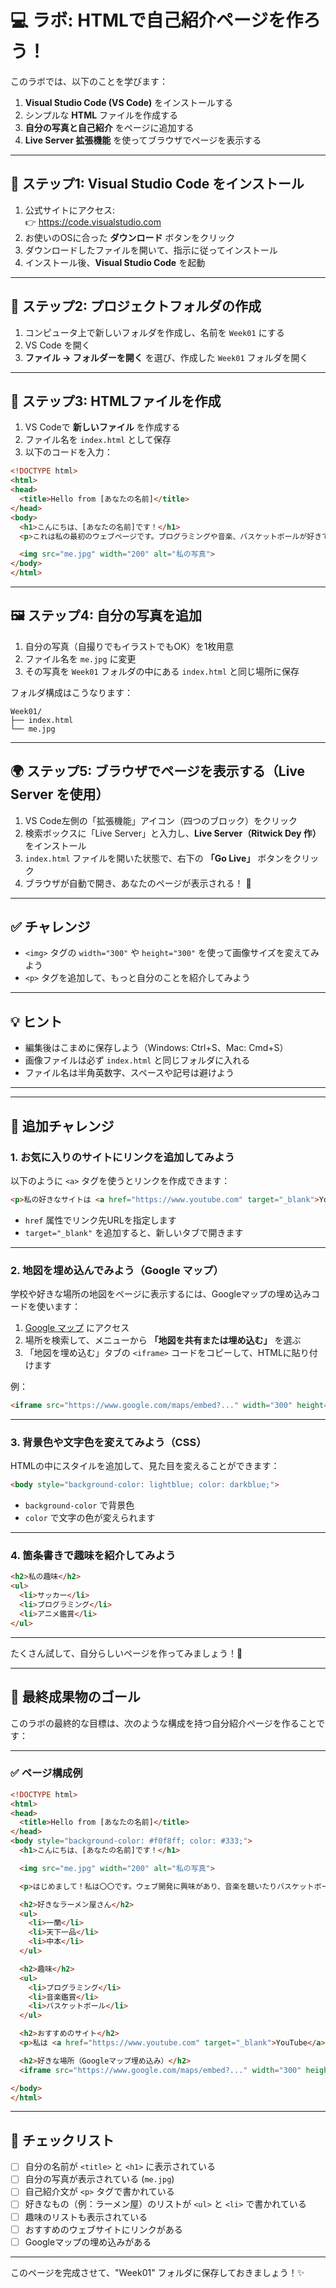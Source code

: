 # 💻 ラボ: HTMLで自己紹介ページを作ろう！

このラボでは、以下のことを学びます：

1. **Visual Studio Code (VS Code)** をインストールする  
2. シンプルな **HTML** ファイルを作成する  
3. **自分の写真と自己紹介** をページに追加する  
4. **Live Server 拡張機能** を使ってブラウザでページを表示する  

---

## 🧰 ステップ1: Visual Studio Code をインストール

1. 公式サイトにアクセス:  
   👉 https://code.visualstudio.com  
2. お使いのOSに合った **ダウンロード** ボタンをクリック  
3. ダウンロードしたファイルを開いて、指示に従ってインストール  
4. インストール後、**Visual Studio Code** を起動  

---

## 📁 ステップ2: プロジェクトフォルダの作成

1. コンピュータ上で新しいフォルダを作成し、名前を `Week01` にする  
2. VS Code を開く  
3. **ファイル → フォルダーを開く** を選び、作成した `Week01` フォルダを開く  

---

## 📝 ステップ3: HTMLファイルを作成

1. VS Codeで **新しいファイル** を作成する  
2. ファイル名を `index.html` として保存  
3. 以下のコードを入力：

```html
<!DOCTYPE html>
<html>
<head>
  <title>Hello from [あなたの名前]</title>
</head>
<body>
  <h1>こんにちは、[あなたの名前]です！</h1>
  <p>これは私の最初のウェブページです。プログラミングや音楽、バスケットボールが好きです。</p>

  <img src="me.jpg" width="200" alt="私の写真">
</body>
</html>
```

---

## 🖼️ ステップ4: 自分の写真を追加

1. 自分の写真（自撮りでもイラストでもOK）を1枚用意  
2. ファイル名を `me.jpg` に変更  
3. その写真を `Week01` フォルダの中にある `index.html` と同じ場所に保存  

フォルダ構成はこうなります：

```
Week01/
├── index.html
└── me.jpg
```

---

## 🌍 ステップ5: ブラウザでページを表示する（Live Server を使用）

1. VS Code左側の「拡張機能」アイコン（四つのブロック）をクリック  
2. 検索ボックスに「Live Server」と入力し、**Live Server（Ritwick Dey 作）** をインストール  
3. `index.html` ファイルを開いた状態で、右下の **「Go Live」** ボタンをクリック  
4. ブラウザが自動で開き、あなたのページが表示される！ 🎉

---

## ✅ チャレンジ

- `<img>` タグの `width="300"` や `height="300"` を使って画像サイズを変えてみよう  
- `<p>` タグを追加して、もっと自分のことを紹介してみよう  

---

## 💡 ヒント

- 編集後はこまめに保存しよう（Windows: Ctrl+S、Mac: Cmd+S）  
- 画像ファイルは必ず `index.html` と同じフォルダに入れる  
- ファイル名は半角英数字、スペースや記号は避けよう  

---


---

## 🔗 追加チャレンジ

### 1. お気に入りのサイトにリンクを追加してみよう

以下のように `<a>` タグを使うとリンクを作成できます：

```html
<p>私の好きなサイトは <a href="https://www.youtube.com" target="_blank">YouTube</a> です。</p>
```

- `href` 属性でリンク先URLを指定します  
- `target="_blank"` を追加すると、新しいタブで開きます  

---

### 2. 地図を埋め込んでみよう（Google マップ）

学校や好きな場所の地図をページに表示するには、Googleマップの埋め込みコードを使います：

1. [Google マップ](https://www.google.co.jp/maps) にアクセス  
2. 場所を検索して、メニューから **「地図を共有または埋め込む」** を選ぶ  
3. 「地図を埋め込む」タブの `<iframe>` コードをコピーして、HTMLに貼り付けます

例：

```html
<iframe src="https://www.google.com/maps/embed?..." width="300" height="200" style="border:0;" allowfullscreen="" loading="lazy"></iframe>
```

---

### 3. 背景色や文字色を変えてみよう（CSS）

HTMLの中にスタイルを追加して、見た目を変えることができます：

```html
<body style="background-color: lightblue; color: darkblue;">
```

- `background-color` で背景色
- `color` で文字の色が変えられます

---

### 4. 箇条書きで趣味を紹介してみよう

```html
<h2>私の趣味</h2>
<ul>
  <li>サッカー</li>
  <li>プログラミング</li>
  <li>アニメ鑑賞</li>
</ul>
```

---

たくさん試して、自分らしいページを作ってみましょう！🌟

---

## 🎯 最終成果物のゴール

このラボの最終的な目標は、次のような構成を持つ自分紹介ページを作ることです：

---

### ✅ ページ構成例

```html
<!DOCTYPE html>
<html>
<head>
  <title>Hello from [あなたの名前]</title>
</head>
<body style="background-color: #f0f8ff; color: #333;">
  <h1>こんにちは、[あなたの名前]です！</h1>

  <img src="me.jpg" width="200" alt="私の写真">

  <p>はじめまして！私は〇〇です。ウェブ開発に興味があり、音楽を聴いたりバスケットボールをするのが好きです。</p>

  <h2>好きなラーメン屋さん</h2>
  <ul>
    <li>一蘭</li>
    <li>天下一品</li>
    <li>中本</li>
  </ul>

  <h2>趣味</h2>
  <ul>
    <li>プログラミング</li>
    <li>音楽鑑賞</li>
    <li>バスケットボール</li>
  </ul>

  <h2>おすすめのサイト</h2>
  <p>私は <a href="https://www.youtube.com" target="_blank">YouTube</a> をよく見ます。</p>

  <h2>好きな場所（Googleマップ埋め込み）</h2>
  <iframe src="https://www.google.com/maps/embed?..." width="300" height="200" style="border:0;" allowfullscreen="" loading="lazy"></iframe>

</body>
</html>
```

---

## 📝 チェックリスト

- [ ] 自分の名前が `<title>` と `<h1>` に表示されている  
- [ ] 自分の写真が表示されている (`me.jpg`)  
- [ ] 自己紹介文が `<p>` タグで書かれている  
- [ ] 好きなもの（例：ラーメン屋）のリストが `<ul>` と `<li>` で書かれている  
- [ ] 趣味のリストも表示されている  
- [ ] おすすめのウェブサイトにリンクがある  
- [ ] Googleマップの埋め込みがある  

---

このページを完成させて、"Week01" フォルダに保存しておきましょう！✨
